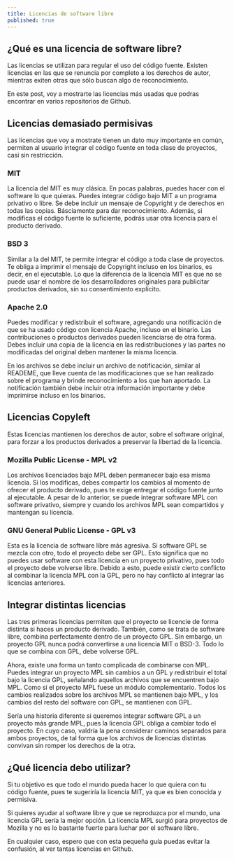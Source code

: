 ```yaml
---
title: Licencias de software libre
published: true
---
```


## ¿Qué es una licencia de software libre?
Las licencias se utilizan para regular el uso del código fuente. Existen licencias en las que se renuncia por completo a los derechos de autor, mientras exiten otras que sólo buscan algo de reconocimiento.

En este post, voy a mostrarte las licencias más usadas que podras encontrar en varios repositorios de Github.

## Licencias demasiado permisivas 
Las licencias que voy a mostrate tienen un dato muy importante en común, permiten al usuario integrar el código fuente en toda clase de proyectos, casi sin restricción.

### MIT
La licencia del MIT es muy clásica. En pocas palabras, puedes hacer con el software lo que quieras. Puedes integrar código bajo MIT a un programa privativo o libre. Se debe incluir un mensaje de Copyright y de derechos en todas las copias. Básciamente para dar reconocimiento. Además, si modificas el código fuente lo suficiente, podrás usar otra licencia para el producto derivado. 

### BSD 3
Similar a la del MIT, te permite integrar el código a toda clase de proyectos. Te obliga a imprimir el mensaje de Copyright incluso en los binarios, es decir, en el ejecutable. Lo que la diferencia de la licencia MIT es que no se puede usar el nombre de los desarrolladores originales para publicitar productos derivados, sin su consentimiento explícito. 

### Apache 2.0
Puedes modificar y redistribuir el software, agregando una notificación de que se ha usado código con licencia Apache, incluso en el binario. Las contribuciones o productos derivados pueden licenciarse de otra forma. Debes incluir una copia de la licencia en las redistribuciones y las partes no modificadas del original deben mantener la misma licencia. 

En los archivos se debe incluir un archivo de notificación, similar al READEME, que lleve cuenta de las modificaciones que se han realizado sobre el programa y brinde reconocimiento a los que han aportado. La notificación también debe incluir otra información importante y debe imprimirse incluso en los binarios.

## Licencias Copyleft
Estas licencias mantienen los derechos de autor, sobre el software original, para forzar a los productos derivados a preservar la libertad de la licencia.

### Mozilla Public License - MPL v2
Los archivos licenciados bajo MPL deben permanecer bajo esa misma licencia. Si los modificas, debes compartir los cambios al momento de ofrecer el producto derivado, pues te exige entregar el código fuente junto al ejecutable. A pesar de lo anterior, se puede integrar software MPL con software privativo, siempre y cuando los archivos MPL sean compartidos y mantengan su licencia.

### GNU General Public License - GPL v3
Esta es la licencia de software libre más agresiva. Si software GPL se mezcla con otro, todo el proyecto debe ser GPL. Esto significa que no puedes usar software con esta licencia en un proyecto privativo, pues todo el proyecto debe volverse libre. Debido a esto, puede existir cierto conflicto al combinar la licencia MPL con la GPL, pero no hay conflicto al integrar las licencias anteriores.

## Integrar distintas licencias
Las tres primeras licencias permiten que el proyecto se licencie de forma distinta si haces un producto derivado. También, como se trata de software libre, combina perfectamente dentro de un proyecto GPL. Sin embargo, un proyecto GPL nunca podrá convertirse a una licencia MIT o BSD-3. Todo lo que se combina con GPL, debe volverse GPL.

Ahora, existe una forma un tanto complicada de combinarse con MPL. Puedes integrar un proyecto MPL sin cambios a un GPL y redistribuir el total bajo la licencia GPL, señalando aquellos archivos que se encuentren bajo MPL. Como si el proyecto MPL fuese un módulo complementario. Todos los cambios realizados sobre los archivos MPL se mantienen bajo MPL, y los cambios del resto del software con GPL, se mantienen con GPL.

Sería una historia diferente si queremos integrar software GPL a un proyecto más grande MPL, pues la licencia GPL obliga a cambiar todo el proyecto. En cuyo caso, valdría la pena considerar caminos separados para ambos proyectos, de tal forma que los archivos de licencias distintas convivan sin romper los derechos de la otra.

## ¿Qué licencia debo utilizar?
Si tu objetivo es que todo el mundo pueda hacer lo que quiera con tu código fuente, pues te sugeriría la licencia MIT, ya que es bien conocida y permisiva.

Si quieres ayudar al software libre y que se reproduzca por el mundo, una licencia GPL sería la mejor opción. La licencia MPL surgió para proyectos de Mozilla y no es lo bastante fuerte para luchar por el software libre.

En cualquier caso, espero que con esta pequeña guía puedas evitar la confusión, al ver tantas licencias en Github.




